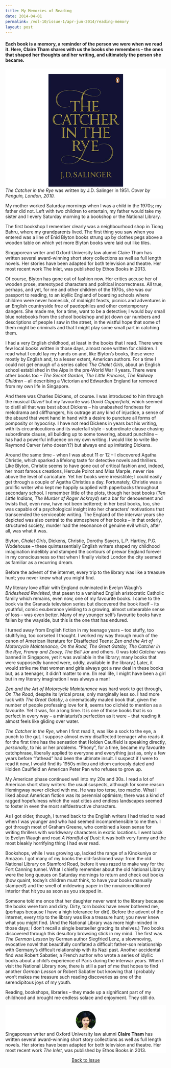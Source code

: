 ```yaml
---
title: My Memories of Reading
date: 2014-04-01
permalink: /vol-10/issue-1/apr-jun-2014/reading-memory
layout: post
---
```

#### Each book is a memory, a reminder of the person we were when we read it. Here, **Claire Tham** shares with us the books she remembers – the ones that shaped her thoughts and her writing, and ultimately the person she became.

<div style="background-color: white;">
<br/>
<img src="/images/vol-10-issue-1/memory/The_Catcher_in_the_Rye.jpg">
<i>The Catcher in the Rye</i> was written by J.D. Salinger in 1951. <i>Cover by Penguin, London, 2010.</i></div>

My mother worked Saturday mornings when I was a child in the 1970s; my father did not. Left with two children to entertain, my father would take my sister and I every Saturday morning to a bookshop or the National Library.

The first bookshop I remember clearly was a neighbourhood shop in Tiong Bahru, where my grandparents lived. The first thing you saw when you entered was a line of Enid Blyton books strung up by clothes pegs above a wooden table on which yet more Blyton books were laid out like tiles. 

Singaporean writer and Oxford University law alumni Claire Tham has written several award-winning short story collections as well as full length novels. Her stories have been adapted for both television and theatre. Her most recent work The Inlet, was published by Ethos Books in 2013.

Of course, Blyton has gone out of fashion now. Her critics accuse her of wooden prose, stereotyped characters and political incorrectness. All true, perhaps, and yet, for me and other children of the 1970s, she was our passport to reading, to an idyllic England of boarding schools where children were never homesick, of midnight feasts, picnics and adventures in an English countryside free of paedophiles and other contemporary dangers. She made me, for a time, want to be a detective; I would buy small blue notebooks from the school bookshop and jot down car numbers and descriptions of people I saw in the street, in the wistful hope that some of them might be criminals and that I might play some small part in catching them.

I had a very English childhood, at least in the books that I read. There were few local books written in those days, almost none written for children. I read what I could lay my hands on and, like Blyton’s books, these were mostly by English and, to a lesser extent, American authors. For a time I could not get enough of a series called <i>The Chalet Girls</i>, about an English school established in the Alps in the pre-World War II years. There were other books too – <i>The Secret Garden, The Little Princess, The Railway Children</i> – all describing a Victorian and Edwardian England far removed from my own life in Singapore.

And there was Charles Dickens, of course. I was introduced to him through the musical <i>Oliver!</i> but my favourite was <i>David Copperfield</i>, which seemed to distil all that was best about Dickens – his unabashed fondness for melodrama and cliffhangers, his outrage at any kind of injustice, a sense of the absurd that went hand in hand with a desire to puncture all forms of pomposity or hypocrisy. I have not read Dickens in years but his writing, with its circumlocutions and its waterfall style – subordinate clause chasing subordinate clause, all building up to some towering, absurd punchline – has had a powerful influence on my own writing. I would like to write like Raymond Carver (who doesn’t?) but always end up imitating Dickens. 

Around the same time – when I was about 11 or 12 – I discovered Agatha Christie, which sparked a lifelong taste for detective novels and thrillers. Like Blyton, Christie seems to have gone out of critical fashion and, indeed, her most famous creations, Hercule Poirot and Miss Marple, never rise above the level of caricature. Yet her books were irresistible; I could easily get through a couple of Agatha Christies a day. Fortunately, Christie was a prolific writer who kept me happily supplied with paperbacks throughout secondary school. I remember little of the plots, though her best books (<i>Ten Little Indians, The Murder of Roger Ackroyd</i>) set a bar for denouement and twists that, even now, have not been bettered; in her best books, too, she was capable of a psychological insight into her characters’ motivations that transcended the serviceable writing. The England of the interwar years she depicted was also central to the atmosphere of her books – in that orderly, structured society, murder had the resonance of genuine evil which, after all, was what it was.

Blyton, <i>Chalet Girls</i>, Dickens, Christie, Dorothy Sayers, L.P. Hartley, P.G. Wodehouse – these quintessentially English writers shaped my childhood imagination indelibly and stamped the contours of prewar England forever in my consciousness so that when I finally visited London the city seemed as familiar as a recurring dream. 

Before the advent of the internet, every trip to the library was like a treasure hunt; you never knew what you might find. 

My literary love affair with England culminated in Evelyn Waugh’s <i>Brideshead Revisited</i>, that paean to a vanished English aristocratic Catholic family which remains, even now, one of my favourite books. I came to the book via the Granada television series but discovered the book itself – its youthful, comic exuberance yielding to a growing, almost unbearable sense of loss – was even better. Many of my younger self’s favourite books have fallen by the wayside, but this is the one that has endured.

I turned away from English fiction in my teenage years – too stuffy, too stultifying, too corseted I thought. I worked my way through much of the canon of American literature for Disaffected Teens: <i>Zen and the Art of Motorcycle Maintenance, On the Road, The Great Gatsby, The Catcher in the Rye, Franny and Zooey, The Bell Jar</i> and others. (I was told <i>Catcher</i> was banned in Singapore, yet it was available in the library; many books that were supposedly banned were, oddly, available in the library.) Later, it would strike me that women and girls always got a raw deal in these books but, as a teenager, it didn’t matter to me. (In real life, I might have been a girl but in my literary imagination I was always a man!

<i>Zen and the Art of Motorcycle Maintenance</i> was hard work to get through, <i>On The Road</i>, despite its lyrical prose, only marginally less so. I had more luck with <i>The Great Gatsby</i>, a cinematically mauled book that, given the number of people professing love for it, seems too clichéd to mention as a favourite. Yet it was, for a long time. It is one of those books that is so perfect in every way – a miniaturist’s perfection as it were – that reading it almost feels like gliding over water. 

<i>The Catcher in the Rye</i>, when I first read it, was like a sock to the eye, a punch to the gut. I suppose almost every disaffected teenager who reads it for the first time has the sensation that Holden Caulfield is speaking directly, <i>personally</i>, to his or her problems. “Phony”, for a time, became my favourite catchphrase, liberally applied to everyone and everything just as, only a few years before “fathead” had been the ultimate insult. I suspect if I were to read it now, I would find its 1950s milieu and idiom curiously dated and Holden Caulfield an American Peter Pan who refuses to grow up.

My American phase continued well into my 20s and 30s. I read a lot of American short story writers: the usual suspects, although for some reason Hemingway never clicked with me. He was too terse, too macho. What I liked about American fiction was its perennial optimism; there was a kind of ragged hopefulness which the vast cities and endless landscapes seemed to foster in even the most selfdestructive characters. 

As I got older, though, I turned back to the English writers I had tried to read when I was younger and who had seemed incomprehensible to me then. I got through most of Graham Greene, who combined a keen sense for writing thrillers with worldweary characters in exotic locations. I went back to Evelyn Waugh and read <i>A Handful of Dust</i>: it was both very funny and the most bleakly horrifying thing I had ever read.

Bookshops, while I was growing up, lacked the range of a Kinokuniya or Amazon. I got many of my books the old-fashioned way: from the old National Library on Stamford Road, before it was razed to make way for the Fort Canning tunnel. What I chiefly remember about the old National Library were the long queues on Saturday mornings to return and check out books (how quaint, today’s children must think, to have your books manually stamped!) and the smell of mildewing paper in the nonairconditioned interior that hit you as soon as you stepped in.

Someone told me once that her daughter never went to the library because the books were torn and dirty. Dirty, torn books have never bothered me, (perhaps because I have a high tolerance for dirt). Before the advent of the internet, every trip to the library was like a treasure hunt; you never knew what you might find. (And the National Library was more high-minded in those days; I don’t recall a single bestseller gracing its shelves.) Two books discovered through this desultory browsing stick in my mind. The first was <i>The German Lesson</i> by German author Siegfried Lenz, a slowmoving, evocative novel that beautifully conflated a difficult father-son relationship with Germany’s difficult relationship with its Nazi past. Another accidental find was Robert Sabatier, a French author who wrote a series of idyllic books about a child’s experience of Paris during the interwar years. When I visit the National Library now, there is still a part of me that hopes to find another <i>German Lesson</i> or Robert Sabatier but knowing that I probably won’t makes me treasure such reading discoveries as one of the serendipitous joys of my youth. 

Reading, bookshops, libraries – they made up a significant part of my childhood and brought me endless solace and enjoyment. They still do.

<div style="background-color: white;">
<br/>
<img src="/images/vol-10-issue-1/memory/Claire_Tham.jpg">
	Singaporean writer and Oxford University law alumni <b>Claire Tham</b> has written several award-winning short story collections as well as full length novels. Her stories have been adapted for both television and theatre. Her most recent work <i>The Inlet</i>, was published by Ethos Books in 2013.</div>

<a href="https://biblioasia.nlb.gov.sg/vol-10/issue-1/apr-jun-2014/"><center>Back to Issue</center></a>